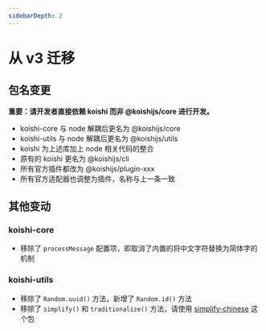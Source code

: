 ```yaml
---
sidebarDepth: 2
---
```


# 从 v3 迁移

## 包名变更

**重要：请开发者直接依赖 koishi 而非 @koishijs/core 进行开发。**

- koishi-core 与 node 解耦后更名为 @koishijs/core
- koishi-utils 与 node 解耦后更名为 @koishijs/utils
- koishi 为上述库加上 node 相关代码的整合
- 原有的 koishi 更名为 @koishijs/cli
- 所有官方插件都改为 @koishijs/plugin-xxx
- 所有官方适配器也调整为插件，名称与上一条一致

## 其他变动

### koishi-core

- 移除了 `processMessage` 配置项，即取消了内置的将中文字符替换为简体字的机制

### koishi-utils

- 移除了 `Random.uuid()` 方法，新增了 `Random.id()` 方法
- 移除了 `simplify()` 和 `traditionalize()` 方法，请使用 [simplify-chinese](https://www.npmjs.com/package/simplify-chinese) 这个包

